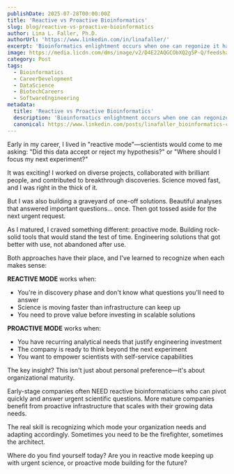 ```yaml
---
publishDate: 2025-07-28T00:00:00Z
title: 'Reactive vs Proactive Bioinformatics'
slug: blog/reactive-vs-proactive-bioinformatics
author: Lina L. Faller, Ph.D.
authorUrl: 'https://www.linkedin.com/in/linafaller/'
excerpt: 'Bioinformatics enlightment occurs when one can regonize it has two main modes: reactive and proactive'
image: https://media.licdn.com/dms/image/v2/D4E22AQGCObXQ2g5P-Q/feedshare-shrink_800/B4EZhSX.C7GUAg-/0/1753728673027?e=1756339200&v=beta&t=-BHT8bZzklS4eBWTJ5l7NjDCcXShL_mqp5YLayX_2Y8
category: Post
tags:
  - Bioinformatics
  - CareerDevelopment
  - DataScience
  - BiotechCareers
  - SoftwareEngineering
metadata:
  title: 'Reactive vs Proactive Bioinformatics'
  description: 'Bioinformatics enlightment occurs when one can regonize it has two main modes: reactive and proactive'
  canonical: https://www.linkedin.com/posts/linafaller_bioinformatics-careerdevelopment-datascience-activity-7355671195960156161-Rv9k?utm_source=share&utm_medium=member_desktop&rcm=ACoAAATZB5MBqJ_1K5vjD4H8pzXOCeXJAzwKjQs
---
```


Early in my career, I lived in "reactive mode"—scientists would come to me asking: "Did this data accept or reject my hypothesis?" or "Where should I focus my next experiment?"

It was exciting! I worked on diverse projects, collaborated with brilliant people, and contributed to breakthrough discoveries. Science moved fast, and I was right in the thick of it.

But I was also building a graveyard of one-off solutions. Beautiful analyses that answered important questions... once. Then got tossed aside for the next urgent request.

As I matured, I craved something different: proactive mode. Building rock-solid tools that would stand the test of time. Engineering solutions that got better with use, not abandoned after use.

Both approaches have their place, and I've learned to recognize when each makes sense:

**REACTIVE MODE** works when:

- You're in discovery phase and don't know what questions you'll need to answer
- Science is moving faster than infrastructure can keep up
- You need to prove value before investing in scalable solutions

**PROACTIVE MODE** works when:

- You have recurring analytical needs that justify engineering investment
- The company is ready to think beyond the next experiment
- You want to empower scientists with self-service capabilities

The key insight? This isn't just about personal preference—it's about organizational maturity.

Early-stage companies often NEED reactive bioinformaticians who can pivot quickly and answer urgent scientific questions. More mature companies benefit from proactive infrastructure that scales with their growing data needs.

The real skill is recognizing which mode your organization needs and adapting accordingly. Sometimes you need to be the firefighter, sometimes the architect.

Where do you find yourself today? Are you in reactive mode keeping up with urgent science, or proactive mode building for the future?

